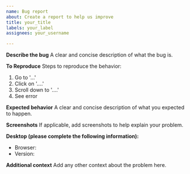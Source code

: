 ```yaml
---
name: Bug report
about: Create a report to help us improve
title: your_title
labels: your_label
assignees: your_username

---
```


**Describe the bug**
A clear and concise description of what the bug is.

**To Reproduce**
Steps to reproduce the behavior:
1. Go to '...'
2. Click on '....'
3. Scroll down to '....'
4. See error

**Expected behavior**
A clear and concise description of what you expected to happen.

**Screenshots**
If applicable, add screenshots to help explain your problem.

**Desktop (please complete the following information):**
 - Browser:
 - Version:

**Additional context**
Add any other context about the problem here.
